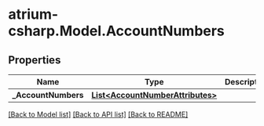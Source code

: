 # atrium-csharp.Model.AccountNumbers
## Properties

Name | Type | Description | Notes
------------ | ------------- | ------------- | -------------
**_AccountNumbers** | [**List&lt;AccountNumberAttributes&gt;**](AccountNumberAttributes.md) |  | [optional] 

[[Back to Model list]](../README.md#documentation-for-models) [[Back to API list]](../README.md#documentation-for-api-endpoints) [[Back to README]](../README.md)

